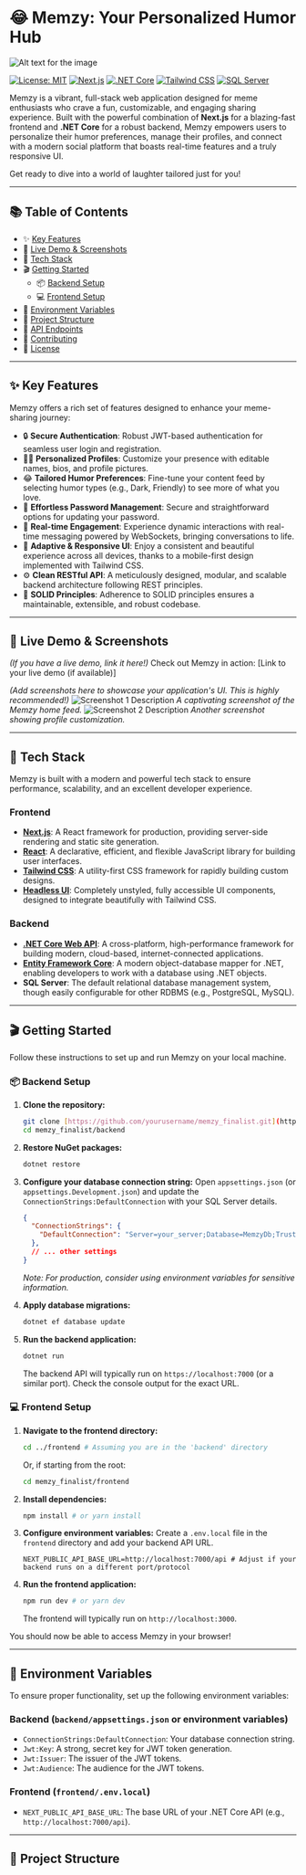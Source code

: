# 😂 Memzy: Your Personalized Humor Hub
![Alt text for the image](images/memzyiconcopyyy.jpg)

[![License: MIT](https://img.shields.io/badge/License-MIT-yellow.svg)](https://opensource.org/licenses/MIT)
[![Next.js](https://img.shields.io/badge/Next.js-000000?style=for-the-badge&logo=next.js&logoColor=white)](https://nextjs.org/)
[![.NET Core](https://img.shields.io/badge/.NET%20Core-512BD4?style=for-the-badge&logo=dot-net&logoColor=white)](https://dotnet.microsoft.com/)
[![Tailwind CSS](https://img.shields.io/badge/Tailwind%20CSS-06B6D4?style=for-the-badge&logo=tailwind-css&logoColor=white)](https://tailwindcss.com/)
[![SQL Server](https://img.shields.io/badge/SQL%20Server-CC2927?style=for-the-badge&logo=microsoft-sql-server&logoColor=white)](https://www.microsoft.com/en-us/sql-server/)

Memzy is a vibrant, full-stack web application designed for meme enthusiasts who crave a fun, customizable, and engaging sharing experience. Built with the powerful combination of **Next.js** for a blazing-fast frontend and **.NET Core** for a robust backend, Memzy empowers users to personalize their humor preferences, manage their profiles, and connect with a modern social platform that boasts real-time features and a truly responsive UI.

Get ready to dive into a world of laughter tailored just for you!

---

## 📚 Table of Contents

- ✨ [Key Features](#-key-features)
- 🚀 [Live Demo & Screenshots](#-live-demo--screenshots)
- 🧰 [Tech Stack](#-tech-stack)
- 🎬 [Getting Started](#-getting-started)
  - 📦 [Backend Setup](#-backend-setup)
  - 💻 [Frontend Setup](#-frontend-setup)
- 🔐 [Environment Variables](#-environment-variables)
- 📁 [Project Structure](#-project-structure)
- 📡 [API Endpoints](#-api-endpoints)
- 🤝 [Contributing](#-contributing)
- 📝 [License](#-license)

---

## ✨ Key Features

Memzy offers a rich set of features designed to enhance your meme-sharing journey:

-   🔒 **Secure Authentication**: Robust JWT-based authentication for seamless user login and registration.
-   🧑‍🎨 **Personalized Profiles**: Customize your presence with editable names, bios, and profile pictures.
-   😂 **Tailored Humor Preferences**: Fine-tune your content feed by selecting humor types (e.g., Dark, Friendly) to see more of what you love.
-   🔄 **Effortless Password Management**: Secure and straightforward options for updating your password.
-   💬 **Real-time Engagement**: Experience dynamic interactions with real-time messaging powered by WebSockets, bringing conversations to life.
-   📱 **Adaptive & Responsive UI**: Enjoy a consistent and beautiful experience across all devices, thanks to a mobile-first design implemented with Tailwind CSS.
-   ⚙️ **Clean RESTful API**: A meticulously designed, modular, and scalable backend architecture following REST principles.
-   📐 **SOLID Principles**: Adherence to SOLID principles ensures a maintainable, extensible, and robust codebase.

---

## 🚀 Live Demo & Screenshots

*(If you have a live demo, link it here!)*
Check out Memzy in action: [Link to your live demo (if available)]

*(Add screenshots here to showcase your application's UI. This is highly recommended!)*
![Screenshot 1 Description](images/Screeny1.png)
*A captivating screenshot of the Memzy home feed.*
![Screenshot 2 Description](images/2e2deqwdqad.png)
*Another screenshot showing profile customization.*

---

## 🧰 Tech Stack

Memzy is built with a modern and powerful tech stack to ensure performance, scalability, and an excellent developer experience.

### Frontend

-   **[Next.js](https://nextjs.org/)**: A React framework for production, providing server-side rendering and static site generation.
-   **[React](https://react.dev/)**: A declarative, efficient, and flexible JavaScript library for building user interfaces.
-   **[Tailwind CSS](https://tailwindcss.com/)**: A utility-first CSS framework for rapidly building custom designs.
-   **[Headless UI](https://headlessui.dev/)**: Completely unstyled, fully accessible UI components, designed to integrate beautifully with Tailwind CSS.

### Backend

-   **[.NET Core Web API](https://dotnet.microsoft.com/)**: A cross-platform, high-performance framework for building modern, cloud-based, internet-connected applications.
-   **[Entity Framework Core](https://learn.microsoft.com/en-us/ef/core/)**: A modern object-database mapper for .NET, enabling developers to work with a database using .NET objects.
-   **SQL Server**: The default relational database management system, though easily configurable for other RDBMS (e.g., PostgreSQL, MySQL).

---

## 🎬 Getting Started

Follow these instructions to set up and run Memzy on your local machine.

### 📦 Backend Setup

1.  **Clone the repository:**

    ```bash
    git clone [https://github.com/yourusername/memzy_finalist.git](https://github.com/yourusername/memzy_finalist.git)
    cd memzy_finalist/backend
    ```

2.  **Restore NuGet packages:**

    ```bash
    dotnet restore
    ```

3.  **Configure your database connection string:**
    Open `appsettings.json` (or `appsettings.Development.json`) and update the `ConnectionStrings:DefaultConnection` with your SQL Server details.

    ```json
    {
      "ConnectionStrings": {
        "DefaultConnection": "Server=your_server;Database=MemzyDb;Trusted_Connection=True;MultipleActiveResultSets=true;TrustServerCertificate=True"
      },
      // ... other settings
    }
    ```
    *Note: For production, consider using environment variables for sensitive information.*

4.  **Apply database migrations:**

    ```bash
    dotnet ef database update
    ```

5.  **Run the backend application:**

    ```bash
    dotnet run
    ```
    The backend API will typically run on `https://localhost:7000` (or a similar port). Check the console output for the exact URL.

### 💻 Frontend Setup

1.  **Navigate to the frontend directory:**

    ```bash
    cd ../frontend # Assuming you are in the 'backend' directory
    ```
    Or, if starting from the root:
    ```bash
    cd memzy_finalist/frontend
    ```

2.  **Install dependencies:**

    ```bash
    npm install # or yarn install
    ```

3.  **Configure environment variables:**
    Create a `.env.local` file in the `frontend` directory and add your backend API URL.

    ```dotenv
    NEXT_PUBLIC_API_BASE_URL=http://localhost:7000/api # Adjust if your backend runs on a different port/protocol
    ```

4.  **Run the frontend application:**

    ```bash
    npm run dev # or yarn dev
    ```
    The frontend will typically run on `http://localhost:3000`.

You should now be able to access Memzy in your browser!

---

## 🔐 Environment Variables

To ensure proper functionality, set up the following environment variables:

### Backend (`backend/appsettings.json` or environment variables)

-   `ConnectionStrings:DefaultConnection`: Your database connection string.
-   `Jwt:Key`: A strong, secret key for JWT token generation.
-   `Jwt:Issuer`: The issuer of the JWT tokens.
-   `Jwt:Audience`: The audience for the JWT tokens.

### Frontend (`frontend/.env.local`)

-   `NEXT_PUBLIC_API_BASE_URL`: The base URL of your .NET Core API (e.g., `http://localhost:7000/api`).

---

## 📁 Project Structure